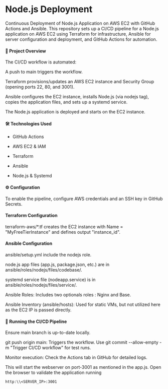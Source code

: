 # Node.js Deployment

Continuous Deployment of Node.js Application on AWS EC2 with GitHub Actions and Ansible.
This repository sets up a CI/CD pipeline for a Node.js application on AWS EC2 using Terraform for infrastructure, Ansible for server configuration and deployment, and GitHub Actions for automation.

#### 🚀 Project Overview

The CI/CD workflow is automated:

A push to main triggers the workflow.

Terraform provisions/updates an AWS EC2 instance and Security Group (opening ports 22, 80, and 3001).

Ansible configures the EC2 instance, installs Node.js (via nodejs tag), copies the application files, and sets up a systemd service.

The Node.js application is deployed and starts on the EC2 instance.

#### 🛠️ Technologies Used

- GitHub Actions

- AWS EC2 & IAM

- Terraform

- Ansible

- Node.js & Systemd

#### ⚙️ Configuration
To enable the pipeline, configure AWS credentials and an SSH key in GitHub Secrets.

#### Terraform Configuration
   
terraform-aws/*.tf creates the EC2 instance with Name = "MyFreeTierInstance" and defines output "instance_id".

#### Ansible Configuration
   
ansible/setup.yml include the nodejs role.

node.js app files (app.js, package.json, etc.) are in ansible/roles/nodejs/files/codebase/.

systemd service file (nodeapp.service) is in ansible/roles/nodejs/files/service/.

Ansible Roles: Includes two optionals roles : Nginx and Base.

Ansible Inventory (ansible/hosts): Used for static VMs, but not utilized here as the EC2 IP is passed directly.

#### 🚀 Running the CI/CD Pipeline

Ensure main branch is up-to-date locally.

git push origin main: Triggers the workflow. Use git commit --allow-empty -m "Trigger CI/CD workflow" for test runs.

Monitor execution: Check the Actions tab in GitHub for detailed logs.

This will start the webserver on port-3001 as mentioned in the app.js. Open the browser to validate the application running

```
http:\\<SERVER_IP>:3001
```
